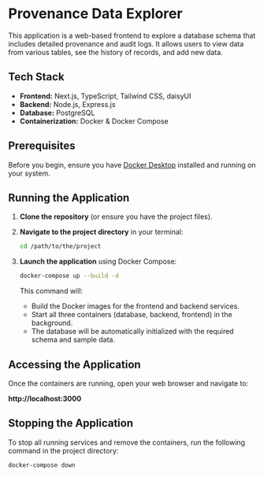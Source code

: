 # Provenance Data Explorer

This application is a web-based frontend to explore a database schema that includes detailed provenance and audit logs. It allows users to view data from various tables, see the history of records, and add new data.

## Tech Stack

- **Frontend:** Next.js, TypeScript, Tailwind CSS, daisyUI
- **Backend:** Node.js, Express.js
- **Database:** PostgreSQL
- **Containerization:** Docker & Docker Compose

## Prerequisites

Before you begin, ensure you have [Docker Desktop](https://www.docker.com/products/docker-desktop/) installed and running on your system.

## Running the Application

1.  **Clone the repository** (or ensure you have the project files).

2.  **Navigate to the project directory** in your terminal:
    ```sh
    cd /path/to/the/project
    ```

3.  **Launch the application** using Docker Compose:
    ```sh
    docker-compose up --build -d
    ```
    This command will:
    - Build the Docker images for the frontend and backend services.
    - Start all three containers (database, backend, frontend) in the background.
    - The database will be automatically initialized with the required schema and sample data.

## Accessing the Application

Once the containers are running, open your web browser and navigate to:

**http://localhost:3000**

## Stopping the Application

To stop all running services and remove the containers, run the following command in the project directory:

```sh
docker-compose down
```
